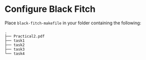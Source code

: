 # Configure Black Fitch

Place `black-fitch-makefile` in your folder containing the following:
```
.
├── Practical2.pdf
├── task1
├── task2
├── task3
└── task4
```

